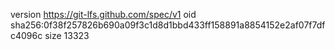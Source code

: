 version https://git-lfs.github.com/spec/v1
oid sha256:0f38f257826b690a09f3c1d8d1bbd433ff158891a8854152e2af07f7dfc4096c
size 13323
